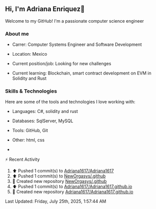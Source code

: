 ## Hi, I'm Adriana Enriquez👋

Welcome to my GitHub! I'm a passionate computer science engineer

### About me

* Carrer: Computer Systems Engineer and Software Development

* Location: Mexico

* Current position/job: Looking for new challenges

* Current learning: Blockchain, smart contract development on EVM in Solidity and Rust

### Skills & Technologies 

Here are some of the tools and technologies I love working with:

* ⁠Languages: C#, solidity and rust
  
* ⁠Databases: SqlServer, MySQL
  
* ⁠Tools: GitHub, Git
  
* ⁠Other: html, css

* 



⚡ Recent Activity

<!--RECENT_ACTIVITY:start-->
1. ⬆️ Pushed 1 commit(s) to [Adriana1617/Adriana1617](https://github.com/Adriana1617/Adriana1617)<br>
2. ⬆️ Pushed 1 commit(s) to [NewOrgasys/.github](https://github.com/NewOrgasys/.github)<br>
3. 📔 Created new repository [NewOrgasys/.github](https://github.com/NewOrgasys/.github)<br>
4. ⬆️ Pushed 1 commit(s) to [Adriana1617/Adriana1617.github.io](https://github.com/Adriana1617/Adriana1617.github.io)<br>
5. 📔 Created new repository [Adriana1617/Adriana1617.github.io](https://github.com/Adriana1617/Adriana1617.github.io)<br>
<!--RECENT_ACTIVITY:end-->

<!--RECENT_ACTIVITY:last_update-->
Last Updated: Friday, July 25th, 2025, 1:57:44 AM
<!--RECENT_ACTIVITY:last_update_end-->
